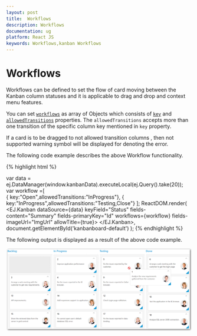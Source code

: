 ```yaml
---
layout: post
title:  Workflows
description: Workflows
documentation: ug
platform: React JS
keywords: Workflows,kanban Workflows
---
```


# Workflows 

Workflows can be defined to set the flow of card moving between the Kanban column statuses and it is applicable to drag and drop and context menu features.

You can set [`workflows`](https://help.syncfusion.com/api/js/ejkanban#members:workflows) as array of Objects which consists of [`key`](https://help.syncfusion.com/api/js/ejkanban#members:workflows-key) and [`allowedTransitions`](https://help.syncfusion.com/api/js/ejkanban#members:workflows-allowedtransitions) properties. The `allowedTransitions` accepts more than one transition of the specific column key mentioned in `key` property.

If a card is to be dragged to not allowed transition columns , then not supported warning symbol will be displayed for denoting the error.
        
The following code example describes the above Workflow functionality.

{% highlight html %}

var data = ej.DataManager(window.kanbanData).executeLocal(ej.Query().take(20));
var workflow =[                
				     { key:"Open",allowedTransitions:"InProgress"},
                     { key:"InProgress",allowedTransitions:"Testing,Close"}
				   ];
ReactDOM.render(
<EJ.Kanban dataSource={data} keyField="Status" fields-content="Summary" fields-primaryKey="Id" workflows={workflow} fields-imageUrl="ImgUrl" allowTitle={true}>
    <columns>
		<column headerText="Backlog" key="Open"></column>
		<column headerText="In Progress" key="InProgress"></column>
		<column headerText="Testing" key="Testing"></column>
	    <column headerText="Done" key="Close"></column>
	</columns>
</EJ.Kanban>,
   document.getElementById('kanbanboard-default')
);
{% endhighlight %}

The following output is displayed as a result of the above code example.

![](WorkFlows_images/workflows1.png)